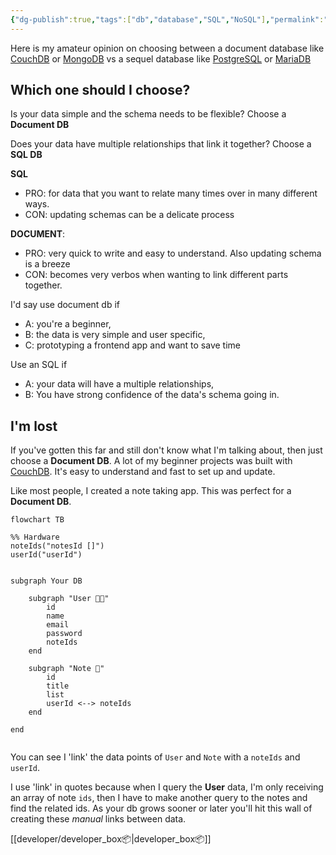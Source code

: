 ```yaml
---
{"dg-publish":true,"tags":["db","database","SQL","NoSQL"],"permalink":"/developer/Document vs SQL Database/","dgPassFrontmatter":true}
---
```




Here is my amateur opinion on choosing between a document database like [CouchDB](https://couchdb.apache.org/) or [MongoDB](https://www.mongodb.com/) vs a sequel database like [PostgreSQL](https://www.postgresql.org/) or [MariaDB](https://mariadb.org/) 

## Which one should I choose?

Is your data simple and the schema needs to be flexible? Choose a **Document DB**

Does your data have multiple relationships that link it together? Choose a **SQL DB**

__SQL__ 
- PRO: for data that you want to relate many times over in many different ways.
- CON: updating schemas can be a delicate process 

__DOCUMENT__:
- PRO: very quick to write and easy to understand. Also updating schema is a breeze
- CON: becomes very verbos when wanting to link different parts together. 

I'd say use document db if 
- A: you're a beginner, 
- B: the data is very simple and user specific, 
- C: prototyping a frontend app and want to save time

Use an SQL if 
- A: your data will have a multiple relationships, 
- B: You have strong confidence of the data's schema going in.


## I'm lost

If you've gotten this far and still don't know what I'm talking about, then just choose a **Document DB**. A lot of my beginner projects was built with [CouchDB](https://couchdb.apache.org/). It's easy to understand and fast to set up and update. 

Like most people, I created a note taking app. This was perfect for a **Document DB**. 

```mermaid
flowchart TB

%% Hardware
noteIds("notesId []")
userId("userId")


subgraph Your DB

	subgraph "User 👨‍🦲"
		id
		name
		email
		password
		noteIds
	end
	
	subgraph "Note 📝"
		id
		title
		list
		userId <--> noteIds
	end
	
end


```

You can see I 'link' the data points of `User` and `Note` with a `noteIds` and `userId`.

I use 'link' in quotes because when I query the **User** data, I'm only receiving an array of note `ids`, then I have to make another query to the notes and find the related ids.  As your db grows sooner or later you'll hit this wall of creating these *manual* links between data. 

[[developer/developer_box📦\|developer_box📦]]